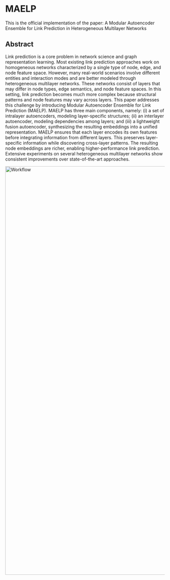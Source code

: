 # MAELP


This is the official implementation of the paper: A Modular Autoencoder Ensemble for Link Prediction in Heterogeneous Multilayer Networks


## Abstract

Link prediction is a core problem in network science and graph representation learning. Most existing link prediction approaches work on homogeneous networks characterized by a single type of node, edge, and node feature space. However, many real-world scenarios involve different entities and interaction modes and are better modeled through heterogeneous multilayer networks. These networks consist of layers that may differ in node types, edge semantics, and node feature spaces. In this setting, link prediction becomes much more complex because structural patterns and node features may vary across layers. This paper addresses this challenge by introducing Modular Autoencoder Ensemble for Link Prediction (MAELP). MAELP has three main components, namely: (i) a set of intralayer autoencoders, modeling layer-specific structures; (ii) an interlayer autoencoder, modeling dependencies among layers; and (iii)  a lightweight fusion autoencoder, synthesizing the resulting embeddings into a unified representation. MAELP ensures that each layer encodes its own features before integrating information from different layers. This preserves layer-specific information while discovering cross-layer patterns. The resulting node embeddings are richer, enabling higher-performance link prediction. Extensive experiments on several heterogeneous multilayer networks show consistent improvements over state-of-the-art approaches.


<img width="2529" height="1287" alt="Workflow" src="https://github.com/user-attachments/assets/05de1005-71a3-4c6a-8f9a-aaba13091b4a" />
